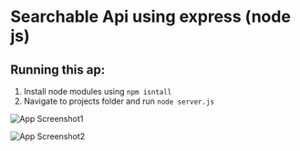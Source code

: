 # Searchable Api using express (node js)

## Running this ap:

1. Install node modules using `npm isntall`
2. Navigate to projects folder and run `node server.js`


![App Screenshot1](/screenshots/searchable_api_all.JPG)

![App Screenshot2](/screenshots/searchable_api_query_parameters.JPG)